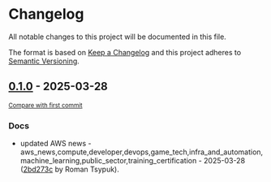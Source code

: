 # Changelog

All notable changes to this project will be documented in this file.

The format is based on [Keep a Changelog](http://keepachangelog.com/en/1.0.0/)
and this project adheres to [Semantic Versioning](http://semver.org/spec/v2.0.0.html).

<!-- insertion marker -->
## [0.1.0](https://github.com/tsypuk/aws-news/releases/tag/ver-2025-03-280.1.0) - 2025-03-28

<small>[Compare with first commit](https://github.com/tsypuk/aws-news/compare/bdcd8d9c999518ae0e475f38c77252f95ca6ef9b...ver-2025-03-28)</small>

### Docs

- updated AWS news - aws_news,compute,developer,devops,game_tech,infra_and_automation,machine_learning,public_sector,training_certification - 2025-03-28 ([2bd273c](https://github.com/tsypuk/aws-news/commit/2bd273cbb56739bc2203b7ef3380294c9a99432b) by Roman Tsypuk).

